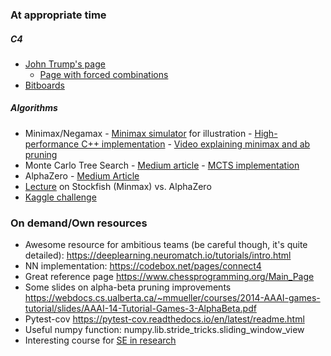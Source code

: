 ### At appropriate time

##### C4
- [John Trump's page](https://tromp.github.io/c4/c4.html)
	- [Page with forced combinations](https://tromp.github.io/c4.html)
- [Bitboards](https://github.com/denkspuren/BitboardC4/blob/master/BitboardDesign.md)

##### Algorithms
- Minimax/Negamax
      - [Minimax simulator](https://raphsilva.github.io/utilities/minimax_simulator/#) for illustration
      - [High-performance C++ implementation](http://blog.gamesolver.org/)
      - [Video explaining minimax and ab pruning](https://www.youtube.com/watch?v=l-hh51ncgDI)
- Monte Carlo Tree Search
      - [Medium article](https://medium.com/@quasimik/monte-carlo-tree-search-applied-to-letterpress-34f41c86e238)
      - [MCTS implementation](https://carloconnect.com/)
- AlphaZero
      - [Medium Article](https://medium.com/oracledevs/lessons-from-implementing-alphazero-7e36e9054191)
- [Lecture](https://www.youtube.com/watch?v=P0jd8AHwjXw) on Stockfish (Minmax) vs. AlphaZero
- [Kaggle challenge](https://www.kaggle.com/competitions/connectx/overview)


### On demand/Own resources
- Awesome resource for ambitious teams (be careful though, it's quite detailed): https://deeplearning.neuromatch.io/tutorials/intro.html
- NN implementation: https://codebox.net/pages/connect4
- Great reference page https://www.chessprogramming.org/Main_Page
- Some slides on alpha-beta pruning improvements https://webdocs.cs.ualberta.ca/~mmueller/courses/2014-AAAI-games-tutorial/slides/AAAI-14-Tutorial-Games-3-AlphaBeta.pdf
- Pytest-cov
   https://pytest-cov.readthedocs.io/en/latest/readme.html
- Useful numpy function: numpy.lib.stride_tricks.sliding_window_view 
- Interesting course for [SE in research](https://alan-turing-institute.github.io/rse-course/html/index.html)